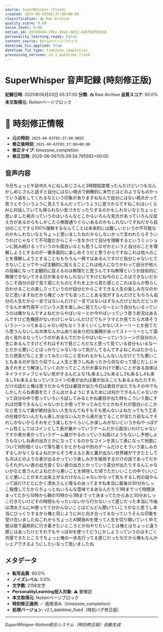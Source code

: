 ```yaml
---
source: SuperWhisper (Fixed)
created: 2025-06-03T05:37:00+00:00
classification: 📥 Raw Archive
quality_score: 0.60
noise_level: 0.00
notion_id: 207d94d4-29bc-80eb-b032-d46f0df669a5
personality_learning_ready: False
content_source: Notionページブロック
datetime_fix_applied: True
datetime_fix_type: timezone_completion
processing_version: v2.1_datetime_fixed
---
```


# SuperWhisper 音声記録 (時刻修正版)

**記録日時**: 2025年06月03日 05:37:00
**分類**: 📥 Raw Archive
**品質スコア**: 60.0%
**本文取得元**: Notionページブロック


# 🔧 時刻修正情報
- **元の時刻**: `2025-06-03T05:37:00.000Z`
- **修正後時刻**: `2025-06-03T05:37:00+00:00`
- **修正タイプ**: timezone_completion
- **修正日時**: 2025-06-06T05:29:34.795592+00:00

## 音声内容

今日ちょっと午前中久々にねしめじさんと3時間程度喋ったんだけどいつもなんかしめじさんと話すと自分にはない視点で俯瞰的に末竹とはどのようなものかっていう話をしてくれるなという印象がありますねなんで自分にはない視点かって思うとそういうふうに見えてるんだっていうふうに思うからですねこれはいくらAIと対話していても得られない気づきだったりするのかもしれないなとちょっと思いました視点っていうのはいろんなとこからいろんな見方があっていろんな捉え方があるからもしかしたら無限通りぐらいあるのかもしれないですねだから自分のことですら100%理解するなんてことは本来的には難しいというか不可能なのかもしれないなとちょっと思いましたねだからしないかって言われたらそういうわけじゃなくて不可能だからこそ一生をかけて自分を理解するというミッションに挑み続けるっていうのも面白いなとも思うしなぜかというと自分のことを理解しようとするのが一番多面的に楽しめそうだと思うからですねこれは他人のことを理解しようとすることももちろん一興ではあるんですけど自分じゃないとできないことってやっぱ主観的に捉えることこれは他人になりかわって自分が他人の目線になって主観的に捉えるのは無理だと思うんですね無理というか技術的に無理できないできる日が来るかもしれないですけどね今のところはできないだからこそ自分の目で見て感じたものとそれを上から見た感じとこれはなんか照らし合わせることの楽しさっていうのが自分だからこそできる人生の楽しみ方なのかなと思いますねだから俺どっかでも言ったことある気がするんだけどもちろん自分の人生だから一言ではないんだけど一言ではないはずなんだけどねただどっかでなんか末竹周平っていう人生を楽しみに見てたいなーという自分もいるっていうのは確かなんですよねだからやばいなーとか今やばいっていう思う状況はあるんですけど危機感がないわけじゃないんだけどでもドラマとか見てたら大体そういうシーンってあるじゃない何もなくうまくいくしかないストーリーとか見てたら思うんないしね大体なんか山あり谷あり的な展開があってストーリーとして面白く見れるなっていうのがあるんでだからやばいなーっていうシーンが自分の人生にあるんですけどそれはそれで見どころだなと思って見ている自分もいるなーとだから悪いことばっかりじゃないなって気がしてるんですよねこれはたからしたら悠長だなこと言ってみたいなこと言われるかもしんないんだけどでも悪いこともあるのが当たり前でしょ人生と思うしねあったから何なのって感じだしじゃあそれをどう解決していくのかってところが大事なわけで悪いことがある自体はネイライティブじゃない気がするんだよな1も来るし2も来るし3も来るし4も来るし5も来るよねっていうコインの表が出れば裏が出ることもあるよねただそれだけの話だと俺は思うだから今日は裏目が出た今日は表目が出たでもその中でもしかしたらね表面をたくさん出せるようにするためには何かできるんじゃないかって自分の中で思っていろいろ試してみるとかね裏目が出た時もこういう風にすれば対策できるんじゃないかとか思ってやってみたりとかねそれが面白いとこかなと思うんで裏が絶対出ない人生なんてねそもそも思んないよねだってもう工夫の仕様がないんだもん表しか出ないんだから表が出てることが当たり前なんでそれしかないからそれをどう楽しむかぐらいしか楽しみがないというかねやっぱゲーム性としてはコインとして表が裏かっていうゲームだから面白いわけじゃないですか表か表かっていうゲーム誰がやるのっていうね掛けようもないし予想しようもないしね表の出方とかになってくるのかなコインを突して表になって地面について何秒間ぐらいで落ち着くかとかもはや別のゲームだけどそういう楽しみ方するしかなくなるよねだからそう考えると表と裏が出ない世界線ができたとしても次はどのような表が出るかっていう楽しみ方を結局するだけの話であってだからそれがいい表の出方良くない表の出方とかっていう差分が出たりするんじゃないかなと思うんだよねだから悪いことを排除した頃でただいいことの中でいいことと悪いことがまた出来上がるだけなんじゃないかなって気もするし何の話やんって話だけどとにかく清水さんと喋るのあってますね本当に最後の30分おしっこ我慢してたからちょっとねいろんな意味でまあなんだろう1時までって時間決まってたから10時から朝の10時から1時までって決まってたからあと30分おしっこ行きたいけどその時間ももったいないから行かないって感じだった本当に今後は清水さんにAI使ってて分かんないことはどんどん聞いていこうかなと思うし本当にびっくりするから俺と同じようにAIと向き合ってるなっていうそんな印象を受け合いましたねこれからちょっとAI開発AIを使って人生を切り開いていく中で彼は彼で最終的に行き着きたいところとかねやりたいことは俺とはちょっと違う感じはあったけどそれでもやっぱAIを使ってどうにかしようっていうのはすごく共感できたところでちょっと俺の一歩先行ってる感じだったなだから俺もなんかシェアできるようにしたいなって思いましたね

## メタデータ

- **転写品質**: 60.0%
- **ノイズレベル**: 0.0%
- **文字数**: 2156文字
- **PersonalityLearning投入対象**: ⚠️ 要確認
- **本文取得元**: Notionページブロック
- **時刻修正適用**: ✅ 適用済み（timezone_completion）
- **処理バージョン**: v2.1_datetime_fixed（時刻バグ修正版）

---
*SuperWhisper-Notion統合システム（時刻修正版）自動生成*

